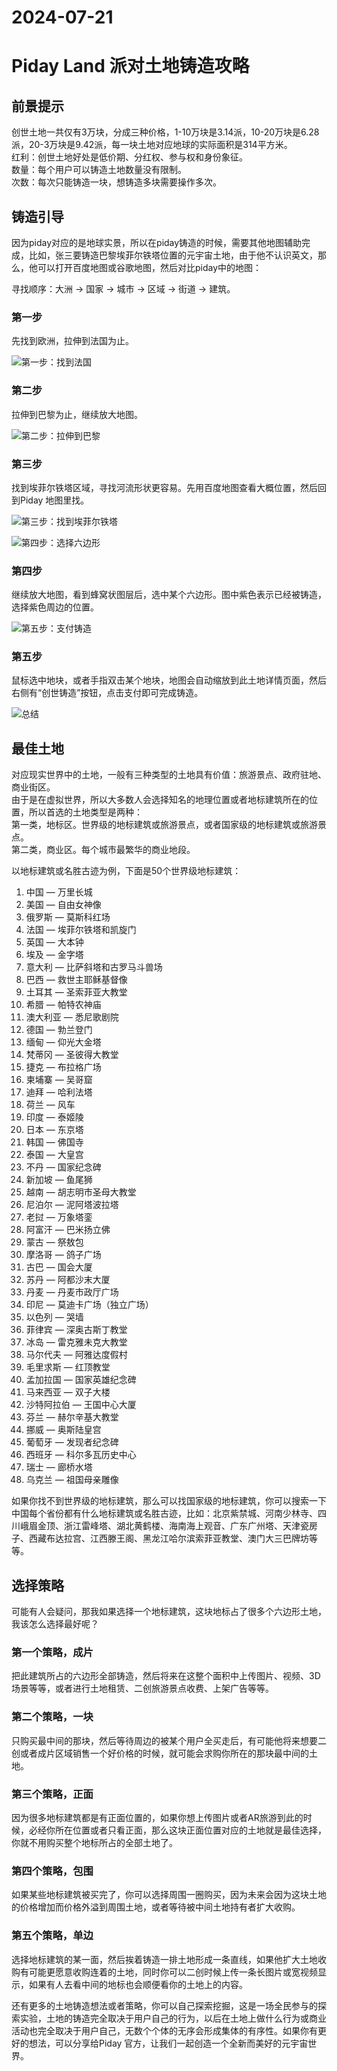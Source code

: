 # 2024-07-21

# Piday Land 派对土地铸造攻略

## 前景提示

创世土地一共仅有3万块，分成三种价格，1-10万块是3.14派，10-20万块是6.28派，20-3万块是9.42派，每一块土地对应地球的实际面积是314平方米。  
红利：创世土地好处是低价期、分红权、参与权和身份象征。  
数量：每个用户可以铸造土地数量没有限制。  
次数：每次只能铸造一块，想铸造多块需要操作多次。

## 铸造引导

因为piday对应的是地球实景，所以在piday铸造的时候，需要其他地图辅助完成，比如，张三要铸造巴黎埃菲尔铁塔位置的元宇宙土地，由于他不认识英文，那么，他可以打开百度地图或谷歌地图，然后对比piday中的地图：

寻找顺序：大洲 -> 国家 -> 城市 -> 区域 -> 街道 -> 建筑。

### 第一步

先找到欧洲，拉伸到法国为止。

![第一步：找到法国](/blog-images/piday-land/piday-land-1.png)

### 第二步

拉伸到巴黎为止，继续放大地图。

![第二步：拉伸到巴黎](/blog-images/piday-land/piday-land-2.png)

### 第三步

找到埃菲尔铁塔区域，寻找河流形状更容易。先用百度地图查看大概位置，然后回到Piday 地图里找。

![第三步：找到埃菲尔铁塔](/blog-images/piday-land/piday-land-3.png)

![第四步：选择六边形](/blog-images/piday-land/piday-land-4.png)

### 第四步

继续放大地图，看到蜂窝状图层后，选中某个六边形。图中紫色表示已经被铸造，选择紫色周边的位置。

![第五步：支付铸造](/blog-images/piday-land/piday-land-5.png)

### 第五步

鼠标选中地块，或者手指双击某个地块，地图会自动缩放到此土地详情页面，然后右侧有“创世铸造”按钮，点击支付即可完成铸造。

![总结](/blog-images/piday-land/piday-land-6.png)

## 最佳土地

对应现实世界中的土地，一般有三种类型的土地具有价值：旅游景点、政府驻地、商业街区。  
由于是在虚拟世界，所以大多数人会选择知名的地理位置或者地标建筑所在的位置，所以首选的土地类型是两种：  
第一类，地标区。世界级的地标建筑或旅游景点，或者国家级的地标建筑或旅游景点。  
第二类，商业区。每个城市最繁华的商业地段。

以地标建筑或名胜古迹为例，下面是50个世界级地标建筑：

1. 中国 — 万里长城
2. 美国 — 自由女神像
3. 俄罗斯 — 莫斯科红场
4. 法国 — 埃菲尔铁塔和凯旋门
5. 英国 — 大本钟
6. 埃及 — 金字塔
7. 意大利 — 比萨斜塔和古罗马斗兽场
8. 巴西 — 救世主耶稣基督像
9. 土耳其 — 圣索菲亚大教堂
10. 希腊 — 帕特农神庙
11. 澳大利亚 — 悉尼歌剧院
12. 德国 — 勃兰登门
13. 缅甸 — 仰光大金塔
14. 梵蒂冈 — 圣彼得大教堂
15. 捷克 — 布拉格广场
16. 柬埔寨 — 吴哥窟
17. 迪拜 — 哈利法塔
18. 荷兰 — 风车
19. 印度 — 泰姬陵
20. 日本 — 东京塔
21. 韩国 — 佛国寺
22. 泰国 — 大皇宫
23. 不丹 — 国家纪念碑
24. 新加坡 — 鱼尾狮
25. 越南 — 胡志明市圣母大教堂
26. 尼泊尔 — 泥阿塔波拉塔
27. 老挝 — 万象塔銮
28. 阿富汗 — 巴米扬立佛
29. 蒙古 — 祭敖包
30. 摩洛哥 — 鸽子广场
31. 古巴 — 国会大厦
32. 苏丹 — 阿都沙末大厦
33. 丹麦 — 丹麦市政厅广场
34. 印尼 — 莫迪卡广场（独立广场）
35. 以色列 — 哭墙
36. 菲律宾 — 深奥古斯丁教堂
37. 冰岛 — 雷克雅未克大教堂
38. 马尔代夫 — 阿雅达度假村
39. 毛里求斯 — 红顶教堂
40. 孟加拉国 — 国家英雄纪念碑
41. 马来西亚 — 双子大楼
42. 沙特阿拉伯 — 王国中心大厦
43. 芬兰 — 赫尔辛基大教堂
44. 挪威 — 奥斯陆皇宫
45. 葡萄牙 — 发现者纪念碑
46. 西班牙 — 科尔多瓦历史中心
47. 瑞士 — 廊桥水塔
48. 乌克兰 — 祖国母亲雕像

如果你找不到世界级的地标建筑，那么可以找国家级的地标建筑，你可以搜索一下中国每个省份都有什么地标建筑或名胜古迹，比如：北京紫禁城、河南少林寺、四川峨眉金顶、浙江雷峰塔、湖北黄鹤楼、海南海上观音、广东广州塔、天津瓷房子、西藏布达拉宫、江西滕王阁、黑龙江哈尔滨索菲亚教堂、澳门大三巴牌坊等等。

## 选择策略

可能有人会疑问，那我如果选择一个地标建筑，这块地标占了很多个六边形土地，我该怎么选择最好呢？

### 第一个策略，成片

把此建筑所占的六边形全部铸造，然后将来在这整个面积中上传图片、视频、3D场景等等，或者进行土地租赁、二创旅游景点收费、上架广告等等。

### 第二个策略，一块

只购买最中间的那块，然后等待周边的被某个用户全买走后，有可能他将来想要二创或者成片区域销售一个好价格的时候，就可能会求购你所在的那块最中间的土地。

### 第三个策略，正面

因为很多地标建筑都是有正面位置的，如果你想上传图片或者AR旅游到此的时候，必经你所在位置或者只看正面，那么这块正面位置对应的土地就是最佳选择，你就不用购买整个地标所占的全部土地了。

### 第四个策略，包围

如果某些地标建筑被买完了，你可以选择周围一圈购买，因为未来会因为这块土地的价格增加而价格外溢到周围土地，或者等待被中间土地持有者扩大收购。

### 第五个策略，单边

选择地标建筑的某一面，然后挨着铸造一排土地形成一条直线，如果他扩大土地收购有可能更愿意收购连着的土地，同时你可以二创时候上传一条长图片或宽视频显示，如果有人去看中间的地标也会顺便看你的土地上的内容。

还有更多的土地铸造想法或者策略，你可以自己探索挖掘，这是一场全民参与的探索实验，土地的铸造完全取决于用户自己的行为，以后在土地上做什么行为或商业活动也完全取决于用户自己，无数个个体的无序会形成集体的有序性。如果你有更好的想法，可以分享给Piday 官方，让我们一起创造一个全新而美好的元宇宙世界。
